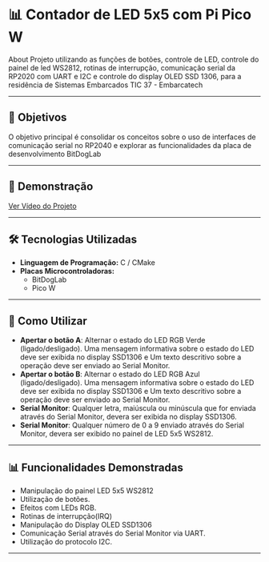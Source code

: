 # 📊 **Contador de LED 5x5 com Pi Pico W**

About
Projeto utilizando as funções de botões, controle de LED, controle do painel de led WS2812, rotinas de interrupção, comunicação serial da RP2020 com UART e I2C e controle do display OLED SSD 1306, para a residência de Sistemas Embarcados TIC 37 - Embarcatech

---

## 🔎 **Objetivos**

O objetivo principal é consolidar os conceitos sobre o uso de interfaces de comunicação serial no RP2040 e explorar as funcionalidades da placa de desenvolvimento BitDogLab

---

## 🎥 **Demonstração**

[Ver Vídeo do Projeto]()

---

## 🛠️ **Tecnologias Utilizadas**

- **Linguagem de Programação:** C / CMake
- **Placas Microcontroladoras:**
  - BitDogLab
  - Pico W
---

## 📖 **Como Utilizar**

- **Apertar o botão A**: Alternar o estado do LED RGB Verde (ligado/desligado). Uma mensagem informativa sobre o estado do LED deve ser exibida no display SSD1306 e Um texto descritivo sobre a operação deve ser enviado ao Serial Monitor.
- **Apertar o botão B**: Alternar o estado do LED RGB Azul (ligado/desligado). Uma mensagem informativa sobre o estado do LED deve ser exibida no display SSD1306 e Um texto descritivo sobre a operação deve ser enviado ao Serial Monitor.
- **Serial Monitor**: Qualquer letra, maiúscula ou minúscula que for enviada através do Serial Monitor, devera ser exibida no display SSD1306.
- **Serial Monitor**: Qualquer número de 0 a 9 enviado através do Serial Monitor, devera ser exibido no painel de LED 5x5 WS2812.

---

## 📊 **Funcionalidades Demonstradas**

- Manipulação do painel LED 5x5 WS2812
- Utilização de botões.
- Efeitos com LEDs RGB.
- Rotinas de interrupção(IRQ)
- Manipulação do Display OLED SSD1306
- Comunicação Serial através do Serial Monitor via UART.
- Utilização do protocolo I2C.

---


